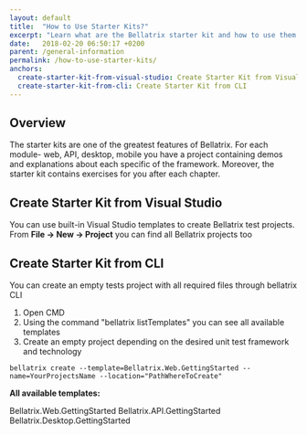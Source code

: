 ```yaml
---
layout: default
title:  "How to Use Starter Kits?"
excerpt: "Learn what are the Bellatrix starter kit and how to use them."
date:   2018-02-20 06:50:17 +0200
parent: /general-information
permalink: /how-to-use-starter-kits/
anchors:
  create-starter-kit-from-visual-studio: Create Starter Kit from Visual Studio
  create-starter-kit-from-cli: Create Starter Kit from CLI
---
```

Overview
--------
The starter kits are one of the greatest features of Bellatrix. For each module- web, API, desktop, mobile you have a project containing demos and explanations about each specific of the framework. Moreover, the starter kit contains exercises for you after each chapter. 

Create Starter Kit from Visual Studio
----------------------------------
You can use built-in Visual Studio templates to create Bellatrix test projects.
From **File -> New -> Project** you can find all Bellatrix projects too

Create Starter Kit from CLI
------------------------
You can create an empty tests project with all required files through bellatrix CLI
1. Open CMD
2. Using the command "bellatrix listTemplates" you can see all available templates 
3. Create an empty project depending on the desired unit test framework and technology

```
bellatrix create --template=Bellatrix.Web.GettingStarted --name=YourProjectsName --location="PathWhereToCreate"
```

**All available templates:**

Bellatrix.Web.GettingStarted
Bellatrix.API.GettingStarted
Bellatrix.Desktop.GettingStarted
